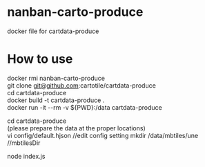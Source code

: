 # nanban-carto-produce
docker file for cartdata-produce

# How to use
docker rmi nanban-carto-produce  
git clone git@github.com:cartotile/cartdata-produce  
cd cartdata-produce  
docker build -t cartdata-produce .  
docker run -it --rm -v ${PWD}:/data cartdata-produce  
 
cd cartdata-produce  
(please prepare the data at the proper locations)  
vi config/default.hjson  //edit config setting
mkdir /data/mbtiles/une   //mbtilesDir

node index.js  

